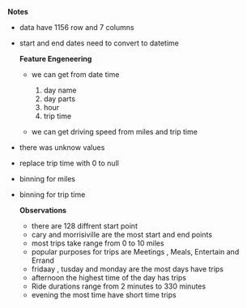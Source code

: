 __Notes__

- data have 1156 row and 7 columns
- start and end dates need to convert to datetime

    __Feature Engeneering__

    - we can get from date time
        1) day name
        2) day parts
        3) hour
        4) trip time
        
    - we can get driving speed from miles and trip time
- there was unknow values
- replace trip time with 0 to null
- binning for miles
- binning for trip time

    __Observations__

    - there are 128 diffrent start point
    - cary and morrisiville are the most start and end points 
    - most trips take range from  0 to 10 miles
    - popular purposes for trips are Meetings , Meals, Entertain and Errand  
    - fridaay , tusday and monday are the most days have trips
    - afternoon the highest time of the day has trips
    - Ride durations range from 2 minutes to 330 minutes
    - evening the most time have short time trips